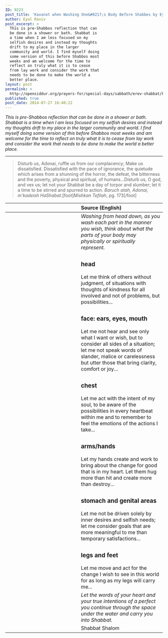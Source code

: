 ```yaml
---
ID: 9223
post_title: 'Kavanot when Washing One&#8217;s Body Before Shabbes by Eyal Raviv'
author: Eyal Raviv
post_excerpt: >
  This is pre-Shabbos reflection that can
  be done in a shower or bath. Shabbat is
  a time when I am less focused on my
  selfish desires and instead my thoughts
  drift to my place in the larger
  community and world. I find myself doing
  some version of this before Shabbos most
  weeks and am welcome for the time to
  reflect on truly what it is to cease
  from lay work and consider the work that
  needs to be done to make the world a
  better place.
layout: post
permalink: >
  http://opensiddur.org/prayers-for/special-days/sabbath/erev-shabbat/kavanot-when-washing-ones-body-before-shabbes/
published: true
post_date: 2014-07-27 16:40:22
---
```

<em>This is pre-Shabbos reflection that can be done in a shower or bath. Shabbat is a time when I am less focused on my selfish desires and instead my thoughts drift to my place in the larger community and world. I find myself doing some version of this before Shabbos most weeks and am welcome for the time to reflect on truly what it is to cease from lay work and consider the work that needs to be done to make the world a better place.</em>

<hr />

<div class="english">
<blockquote>Disturb us, Adonai, ruffle us from our complacency; Make us dissatisfied. Dissatisfied with the pace of ignorance, the quietude which arises from a shunning of the horror, the defeat, the bitterness and the poverty, physical and spiritual, of humans...Disturb us, O god, and vex us; let not your Shabbat be a day of torpor and slumber; let it a time to be stirred and spurred to action. <em>Baruch atah, Adonai, m'kadeish HaShabat</em>.[foot]<em>Mishkan Tefilah</em>, pg. 173[/foot]</blockquote>
</div>

<table style="margin-left: auto;margin-right: auto;" class="draggable">
<thead><tr><th id="x" style="text-align: right;"></th><th style="text-align: left;">Source (English)</th></tr></thead>
<tbody>
<tr>
<td style="vertical-align:top;" width="46%">
<div class="liturgy"><span lang="he">

</span></div>
 </td>
  
 <td style="vertical-align:top;" width="53%">
<div class="english">
<em>Washing from head down, as you wash each part in the manner you wish, think about what the parts of your body may physically or spiritually represent.</em>
</div></td>
</tr>


<tr>
 <td style="vertical-align:top;" width="46%">
 <div class="liturgy"><span lang="he">
 
</span></div>
 </td>
  
 <td style="vertical-align:top;" width="53%">
<div class="english">
<h3>head</h3>
Let me think of others without judgment, of situations with thoughts of kindness for all involved and not of problems, but possibilities...
</div></td>
</tr>


<tr>
 <td style="vertical-align:top;" width="46%">
 <div class="liturgy"><span lang="he">
 
</span></div>
 </td>
  
 <td style="vertical-align:top;" width="53%">
<div class="english">
<h3>face: ears, eyes, mouth</h3>
Let me not hear and see only what I want or wish, but to consider all sides of a situation; let me not speak words of slander, malice or carelessness but utter those that bring clarity, comfort or joy...
</div></td>
</tr>


<tr>
 <td style="vertical-align:top;" width="46%">
 <div class="liturgy"><span lang="he">
 
</span></div>
 </td>
  
 <td style="vertical-align:top;" width="53%">
<div class="english">
<h3>chest</h3>
Let me act with the intent of my soul, to be aware of the possibilities in every heartbeat within me and to remember to feel the emotions of the actions I take...
</div></td>
</tr>


<tr>
 <td style="vertical-align:top;" width="46%">
 <div class="liturgy"><span lang="he">
 
</span></div>
 </td>
  
 <td style="vertical-align:top;" width="53%">
<div class="english">
<h3>arms/hands</h3>
Let my hands create and work to bring about the change for good that is in my heart. Let them hug more than hit and create more than destroy...
</div></td>
</tr>


<tr>
 <td style="vertical-align:top;" width="46%">
 <div class="liturgy"><span lang="he">
 
</span></div>
 </td>
  
 <td style="vertical-align:top;" width="53%">
<div class="english">
<h3>stomach and genital areas</h3>
Let me not be driven solely by inner desires and selfish needs; let me consider goals that are more meaningful to me than temporary satisfactions...
</div></td>
</tr>


<tr>
 <td style="vertical-align:top;" width="46%">
 <div class="liturgy"><span lang="he">
 
</span></div>
 </td>
  
 <td style="vertical-align:top;" width="53%">
<div class="english">
<h3>legs and feet</h3>
Let me move and act for the change I wish to see in this world for as long as my legs will carry me...
</div></td>
</tr>


<tr>
 <td style="vertical-align:top;" width="46%">
 <div class="liturgy"><span lang="he">
 
</span></div>
 </td>
  
 <td style="vertical-align:top;" width="53%">
<div class="english">
<em>Let the words of your heart and your true intentions of a perfect you continue through the space under the water and carry you into Shabbat.</em>
</div></td>
</tr>


<tr>
 <td style="vertical-align:top;" width="46%">
 <div class="liturgy"><span lang="he">
 
</span></div>
 </td>
  
 <td style="vertical-align:top;" width="53%">
<div class="english">
Shabbat Shalom
</div></td>
</tr>
</tbody></table>